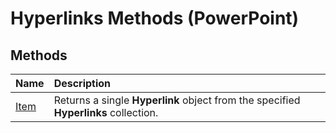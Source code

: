 
# Hyperlinks Methods (PowerPoint)

## Methods



|**Name**|**Description**|
|:-----|:-----|
| [Item](91d4067d-7d10-699b-d6ff-fb19b1008b2b.md)|Returns a single  **Hyperlink** object from the specified **Hyperlinks** collection.|
